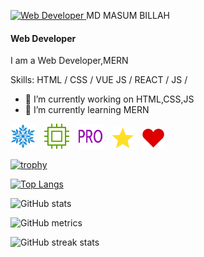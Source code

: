 [![Web Developer](https://scontent.fcgp6-1.fna.fbcdn.net/v/t39.30808-6/438240486_7760610520617198_2139042175056766177_n.jpg?_nc_cat=110&ccb=1-7&_nc_sid=5f2048&_nc_eui2=AeE1NG7wVJtm4TgfudevDPYT31iESvBpNdzfWIRK8Gk13Nncbs2_L7qpgSXFSH6F2P152z1fsLi08XiA41hxgdTP&_nc_ohc=DywfjRqh8CsQ7kNvgG-7Pzp&_nc_ht=scontent.fcgp6-1.fna&oh=00_AfBT1YNbVM_pM8OJ535OwgvRfGHJWq0nI0uifTbUXekZ0w&oe=66426D87)
](https://www.facebook.com/photo/?fbid=7760610527283864&set=a.448664745145182)
MD MASUM BILLAH
#### Web Developer

I am a Web Developer,MERN

Skills: HTML / CSS / VUE JS / REACT / JS / 

- 🔭 I’m currently working on HTML,CSS,JS 
- 🌱 I’m currently learning MERN 



<a href='https://archiveprogram.github.com/'><img src='https://raw.githubusercontent.com/acervenky/animated-github-badges/master/assets/acbadge.gif' width='40' height='40'></a> <a href='https://docs.github.com/en/developers'><img src='https://raw.githubusercontent.com/acervenky/animated-github-badges/master/assets/devbadge.gif' width='40' height='40'></a> <a href='https://github.com/pricing'><img src='https://raw.githubusercontent.com/acervenky/animated-github-badges/master/assets/pro.gif' width='40' height='40'></a> <a href='https://stars.github.com/'><img src='https://raw.githubusercontent.com/acervenky/animated-github-badges/master/assets/starbadge.gif' width='35' height='35'></a> <a href='https://docs.github.com/en/github/supporting-the-open-source-community-with-github-sponsors'><img src='https://raw.githubusercontent.com/acervenky/animated-github-badges/master/assets/sponsorbadge.gif' width='35' height='35'></a> 

[![trophy](https://github-profile-trophy.vercel.app/?username=masumjs)](https://github.com/ryo-ma/github-profile-trophy)

[![Top Langs](https://github-readme-stats.vercel.app/api/top-langs/?username=masumjs)](https://github.com/anuraghazra/github-readme-stats)

![GitHub stats](https://github-readme-stats.vercel.app/api?username=masumjs&show_icons=true&count_private=true)  

![GitHub metrics](https://metrics.lecoq.io/masumjs)  

![GitHub streak stats](https://streak-stats.demolab.com/?user=masumjs)  

